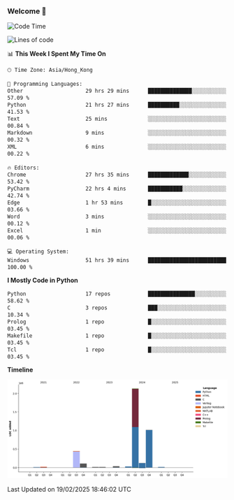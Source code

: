 ### Welcome 👋

<!--START_SECTION:waka-->
![Code Time](http://img.shields.io/badge/Code%20Time-1%2C478%20hrs%2052%20mins-blue)

![Lines of code](https://img.shields.io/badge/From%20Hello%20World%20I%27ve%20Written-4.0%20million%20lines%20of%20code-blue)

📊 **This Week I Spent My Time On** 

```text
🕑︎ Time Zone: Asia/Hong_Kong

💬 Programming Languages: 
Other                    29 hrs 29 mins      ██████████████░░░░░░░░░░░   57.09 % 
Python                   21 hrs 27 mins      ██████████░░░░░░░░░░░░░░░   41.53 % 
Text                     25 mins             ░░░░░░░░░░░░░░░░░░░░░░░░░   00.84 % 
Markdown                 9 mins              ░░░░░░░░░░░░░░░░░░░░░░░░░   00.32 % 
XML                      6 mins              ░░░░░░░░░░░░░░░░░░░░░░░░░   00.22 % 

🔥 Editors: 
Chrome                   27 hrs 35 mins      █████████████░░░░░░░░░░░░   53.42 % 
PyCharm                  22 hrs 4 mins       ███████████░░░░░░░░░░░░░░   42.74 % 
Edge                     1 hr 53 mins        █░░░░░░░░░░░░░░░░░░░░░░░░   03.66 % 
Word                     3 mins              ░░░░░░░░░░░░░░░░░░░░░░░░░   00.12 % 
Excel                    1 min               ░░░░░░░░░░░░░░░░░░░░░░░░░   00.06 % 

💻 Operating System: 
Windows                  51 hrs 39 mins      █████████████████████████   100.00 % 
```

**I Mostly Code in Python** 

```text
Python                   17 repos            ███████████████░░░░░░░░░░   58.62 % 
C                        3 repos             ███░░░░░░░░░░░░░░░░░░░░░░   10.34 % 
Prolog                   1 repo              █░░░░░░░░░░░░░░░░░░░░░░░░   03.45 % 
Makefile                 1 repo              █░░░░░░░░░░░░░░░░░░░░░░░░   03.45 % 
Tcl                      1 repo              █░░░░░░░░░░░░░░░░░░░░░░░░   03.45 % 
```



**Timeline**

![Lines of Code chart](https://raw.githubusercontent.com/xhj2501/xhj2501/main/assets/bar_graph.png)


 Last Updated on 19/02/2025 18:46:02 UTC
<!--END_SECTION:waka-->

